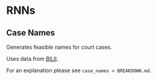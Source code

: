 # RNNs

## Case Names

Generates feasible names for court cases.

Uses data from [BILII](https://www.bailii.org/indices/all-cases-index.html).

For an explanation please see `case_names > BREAKDOWN.md`.